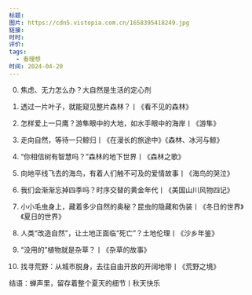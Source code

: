 ```yaml
---
标题: 
图片: https://cdn5.vistopia.com.cn/1658395418249.jpg
链接: 
时时: 
评价: 
tags:
  - 看理想
时间: 2024-04-20
---
```

0. 焦虑、无力怎么办？大自然是生活的定心剂
 
1. 透过一片叶子，就能窥见整片森林？丨《看不见的森林》
 
2. 怎样爱上一只鹰？游隼眼中的大地，如水手眼中的海岸丨《游隼》
 
3. 走向自然，等待一只鲸归丨《在漫长的旅途中》《森林、冰河与鲸》
 
4. “你相信树有智慧吗？”森林的地下世界丨《森林之歌》
 
5. 向地平线飞去的海鸟，有着人们触不可及的爱情故事丨《海鸟的哭泣》
 
6. 我们会渐渐忘掉四季吗？时序交替的黄金年代丨《美国山川风物四记》
 
7. 小小毛虫身上，藏着多少自然的奥秘？昆虫的隐藏和伪装丨《冬日的世界》《夏日的世界》
 
8. 人类“改造自然”，让土地正面临“死亡”？土地伦理丨《沙乡年鉴》
 
9. “没用的”植物就是杂草？丨《杂草的故事》
 
10. 找寻荒野：从城市脱身，去往自由开放的开阔地带丨《荒野之境》
 
结语：蝉声里，留存着整个夏天的细节丨秋天快乐
 
